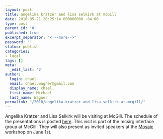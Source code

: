 ```yaml
---
layout: post
title: angelika kratzer and lisa selkirk at mcGill
date: 2010-05-21 20:25:14.000000000 -04:00
type: post
parent_id: '0'
published: true
excerpt_separator: "<!--more-->"
password: ''
status: publish
categories:
- local
tags: []
meta:
  _edit_last: '2'
author:
  login: chael
  email: chael.wagner@gmail.com
  display_name: chael
  first_name: Michael
  last_name: Wagner
permalink: "/2010/angelika-kratzer-and-lisa-selkirk-at-mcgill/"
---
```

Angelika Kratzer and Lisa Selkirk will be visiting at McGill. The schedule of the presentations is posted [here](http://www.mcgill.ca/linguistics/research/mcsirg/meetings/). This visit is part of the mcsirg interface group at McGill. They will also present as invited speakers at the [Mosaic](http://mosaic2.wordpress.com/) workshop on June 1st.

